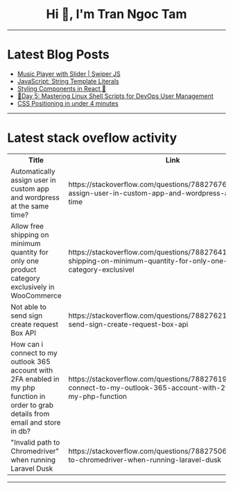 <h1 align="center">Hi 👋, I'm Tran Ngoc Tam</h1>

---

# Latest Blog Posts 
<!-- BLOG-POST-LIST:START -->
- [Music Player with Slider | Swiper JS](https://dev.to/salawudeen_abiodunabiola/music-player-with-slider-swiper-js-ij8)
- [JavaScript: String Template Literals](https://dev.to/meganpaffrath/javascript-string-template-literals-20b0)
- [Styling Components in React 🧢](https://dev.to/__khojiakbar__/styling-components-in-react-2b0k)
- [🚀Day 5: Mastering Linux Shell Scripts for DevOps User Management](https://dev.to/ritesh_dolare/day-5-mastering-linux-shell-scripts-for-devops-user-management-21i4)
- [CSS Positioning in under 4 minutes](https://dev.to/sportivearavind/css-positioning-in-under-4-minutes-4208)
<!-- BLOG-POST-LIST:END -->

---

# Latest stack oveflow activity
<table>
  <tr><th>Title</th><th>Link</th></tr>
  <!-- STACKOVERFLOW:START --><tr><td>Automatically assign user in custom app and wordpress at the same time?</td><td>https://stackoverflow.com/questions/78827676/automatically-assign-user-in-custom-app-and-wordpress-at-the-same-time</td></tr><tr><td>Allow free shipping on minimum quantity for only one product category exclusively in WooCommerce</td><td>https://stackoverflow.com/questions/78827641/allow-free-shipping-on-minimum-quantity-for-only-one-product-category-exclusivel</td></tr><tr><td>Not able to send sign create request Box API</td><td>https://stackoverflow.com/questions/78827621/not-able-to-send-sign-create-request-box-api</td></tr><tr><td>How can i connect to my outlook 365 account with 2FA enabled in my php function in order to grab details from email and store in db?</td><td>https://stackoverflow.com/questions/78827619/how-can-i-connect-to-my-outlook-365-account-with-2fa-enabled-in-my-php-function</td></tr><tr><td>&quot;Invalid path to Chromedriver&quot; when running Laravel Dusk</td><td>https://stackoverflow.com/questions/78827506/invalid-path-to-chromedriver-when-running-laravel-dusk</td></tr><!-- STACKOVERFLOW:END -->
</table>

---


